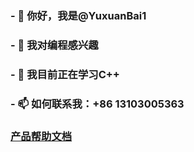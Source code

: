 ### - 👋 你好，我是@YuxuanBai1
### - 👀 我对编程感兴趣
### - 🌱 我目前正在学习C++
### - 📫 如何联系我：+86 13103005363
### [产品帮助文档](help/help.md)
